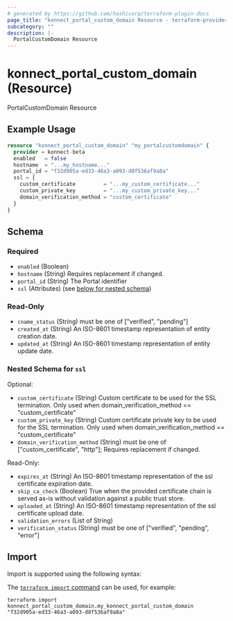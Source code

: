 ```yaml
---
# generated by https://github.com/hashicorp/terraform-plugin-docs
page_title: "konnect_portal_custom_domain Resource - terraform-provider-konnect-beta"
subcategory: ""
description: |-
  PortalCustomDomain Resource
---
```


# konnect_portal_custom_domain (Resource)

PortalCustomDomain Resource

## Example Usage

```terraform
resource "konnect_portal_custom_domain" "my_portalcustomdomain" {
  provider = konnect-beta
  enabled   = false
  hostname  = "...my_hostname..."
  portal_id = "f32d905a-ed33-46a3-a093-d8f536af9a8a"
  ssl = {
    custom_certificate         = "...my_custom_certificate..."
    custom_private_key         = "...my_custom_private_key..."
    domain_verification_method = "custom_certificate"
  }
}
```

<!-- schema generated by tfplugindocs -->
## Schema

### Required

- `enabled` (Boolean)
- `hostname` (String) Requires replacement if changed.
- `portal_id` (String) The Portal identifier
- `ssl` (Attributes) (see [below for nested schema](#nestedatt--ssl))

### Read-Only

- `cname_status` (String) must be one of ["verified", "pending"]
- `created_at` (String) An ISO-8601 timestamp representation of entity creation date.
- `updated_at` (String) An ISO-8601 timestamp representation of entity update date.

<a id="nestedatt--ssl"></a>
### Nested Schema for `ssl`

Optional:

- `custom_certificate` (String) Custom certificate to be used for the SSL termination. Only used when domain_verification_method == "custom_certificate"
- `custom_private_key` (String) Custom certificate private key to be used for the SSL termination. Only used when domain_verification_method == "custom_certificate"
- `domain_verification_method` (String) must be one of ["custom_certificate", "http"]; Requires replacement if changed.

Read-Only:

- `expires_at` (String) An ISO-8601 timestamp representation of the ssl certificate expiration date.
- `skip_ca_check` (Boolean) True when the provided certificate chain is served as-is without validation against a public trust store.
- `uploaded_at` (String) An ISO-8601 timestamp representation of the ssl certificate upload date.
- `validation_errors` (List of String)
- `verification_status` (String) must be one of ["verified", "pending", "error"]

## Import

Import is supported using the following syntax:

The [`terraform import` command](https://developer.hashicorp.com/terraform/cli/commands/import) can be used, for example:

```shell
terraform import konnect_portal_custom_domain.my_konnect_portal_custom_domain "f32d905a-ed33-46a3-a093-d8f536af9a8a"
```
